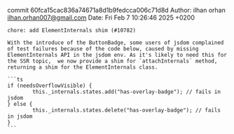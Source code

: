 commit 60fca15cac836a74671a8d1b9fedcca006c71d8d
Author: ilhan orhan <ilhan.orhan007@gmail.com>
Date:   Fri Feb 7 10:26:46 2025 +0200

    chore: add ElementInternals shim (#10782)
    
    With the introduce of the ButtonBadge, some users of jsdom complained of test failures because of the code below, caused by missing ElementInternals API in the jsdom env. As it's likely to need this for the SSR topic,  we now provide a shim for `attachInternals` method, returning a shim for the ElementInternals class.
    
    ```ts
    if (needsOverflowVisible) {
            this._internals.states.add("has-overlay-badge"); // fails in jsdom
    } else {
            this._internals.states.delete("has-overlay-badge"); // fails in jsdom
    }
    ```
